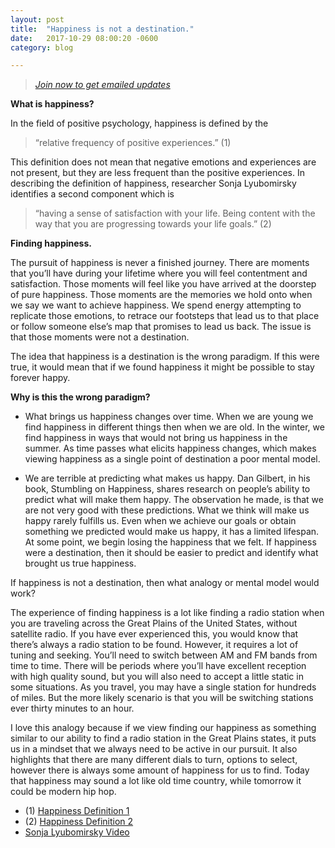 ```yaml
---
layout: post
title:  "Happiness is not a destination."
date:   2017-10-29 08:00:20 -0600
category: blog

---
```


> *[Join now to get emailed updates](http://eepurl.com/c5qLKv)*

**What is happiness?**

In the field of positive psychology, happiness is defined by the

>“relative frequency of positive experiences.” (1)

This definition does not mean that negative emotions and experiences are not present, but they are less frequent than the positive experiences. In describing the definition of happiness, researcher Sonja Lyubomirsky identifies a second component which is

> “having a sense of satisfaction with your life. Being content with the way that you are progressing towards your life goals.” (2)

**Finding happiness.**

The pursuit of happiness is never a finished journey. There are moments that you’ll have during your lifetime where you will feel contentment and satisfaction. Those moments will feel like you have arrived at the doorstep of pure happiness. Those moments are the memories we hold onto when we say we want to achieve happiness. We spend energy attempting to replicate those emotions, to retrace our footsteps that lead us to that place or follow someone else’s map that promises to lead us back. The issue is that those moments were not a destination.

The idea that happiness is a destination is the wrong paradigm. If this were true, it would mean that if we found happiness it might be possible to stay forever happy.

**Why is this the wrong paradigm?**

* What brings us happiness changes over time. When we are young we find happiness in different things then when we are old. In the winter, we find happiness in ways that would not bring us happiness in the summer. As time passes what elicits happiness changes, which makes viewing happiness as a single point of destination a poor mental model.

* We are terrible at predicting what makes us happy. Dan Gilbert, in his book, Stumbling on Happiness, shares research on people’s ability to predict what will make them happy. The observation he made, is that we are not very good with these predictions. What we think will make us happy rarely fulfills us. Even when we achieve our goals or obtain something we predicted would make us happy, it has a limited lifespan. At some point, we begin losing the happiness that we felt. If happiness were a destination, then it should be easier to predict and identify what brought us true happiness.

If happiness is not a destination, then what analogy or mental model would work?

The experience of finding happiness is a lot like finding a radio station when you are traveling across the Great Plains of the United States, without satellite radio. If you have ever experienced this, you would know that there’s always a radio station to be found. However, it requires a lot of tuning and seeking. You’ll need to switch between AM and FM bands from time to time. There will be periods where you’ll have excellent reception with high quality sound, but you will also need to accept a little static in some situations. As you travel, you may have a single station for hundreds of miles. But the more likely scenario is that you will be switching stations ever thirty minutes to an hour.

I love this analogy because if we view finding our happiness as something similar to our ability to find a radio station in the Great Plains states, it puts us in a mindset that we always need to be active in our pursuit. It also highlights that there are many different dials to turn, options to select, however there is always some amount of happiness for us to find. Today that happiness may sound a lot like old time country, while tomorrow it could be modern hip hop.

* (1) [Happiness Definition 1](https://www.researchgate.net/publication/227079088_Happiness_is_the_Frequency_Not_the_Intensity_of_Positive_Versus_Negative_Affect)
* (2) [Happiness Definition 2](https://greatergood.berkeley.edu/happiness/definition)
* [Sonja Lyubomirsky Video](https://www.youtube.com/watch?time_continue=66&v=1HFL9MnGdrw)
